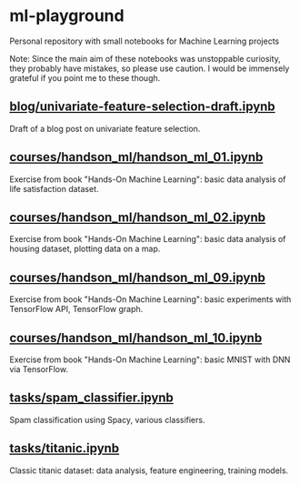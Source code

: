 # ml-playground
Personal repository with small notebooks for Machine Learning projects

Note: Since the main aim of these notebooks was unstoppable curiosity,
they probably have mistakes, so please use caution. I would be immensely
grateful if you point me to these though.

## [blog/univariate-feature-selection-draft.ipynb](https://github.com/anton-dergunov/ml-playground/blob/master/blog/univariate-feature-selection-draft.ipynb)
Draft of a blog post on univariate feature selection.

## [courses/handson_ml/handson_ml_01.ipynb](https://github.com/anton-dergunov/ml-playground/blob/master/courses/handson_ml/handson_ml_01.ipynb)
Exercise from book "Hands-On Machine Learning": basic data analysis of life
satisfaction dataset.

## [courses/handson_ml/handson_ml_02.ipynb](https://github.com/anton-dergunov/ml-playground/blob/master/courses/handson_ml/handson_ml_02.ipynb)
Exercise from book "Hands-On Machine Learning": basic data analysis of housing dataset, plotting data on a map.

## [courses/handson_ml/handson_ml_09.ipynb](https://github.com/anton-dergunov/ml-playground/blob/master/courses/handson_ml/handson_ml_09.ipynb)
Exercise from book "Hands-On Machine Learning": basic experiments with TensorFlow API, TensorFlow graph.

## [courses/handson_ml/handson_ml_10.ipynb](https://github.com/anton-dergunov/ml-playground/blob/master/courses/handson_ml/handson_ml_09.ipynb)
Exercise from book "Hands-On Machine Learning": basic MNIST with DNN via TensorFlow.

## [tasks/spam_classifier.ipynb](https://github.com/anton-dergunov/ml-playground/blob/master/tasks/spam_classifier.ipynb)
Spam classification using Spacy, various classifiers.

## [tasks/titanic.ipynb](https://github.com/anton-dergunov/ml-playground/blob/master/tasks/titanic.ipynb)
Classic titanic dataset: data analysis, feature engineering, training models.

